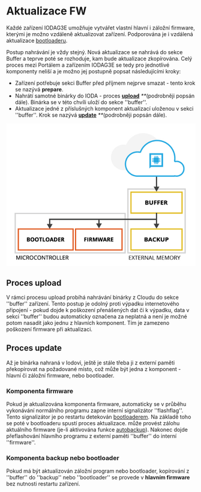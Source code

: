 # Aktualizace FW

Každé zařízení IODAG3E umožňuje vytvářet vlastní hlavní i záložní firmware, kterými je možno vzdáleně aktualizovat zařízení. Podporována je i vzdálená aktualizace [bootloaderu](bootloader/).

Postup nahrávání je vždy stejný. Nová aktualizace se nahrává do sekce Buffer a teprve poté se rozhoduje, kam bude aktualizace zkopírována. Celý proces mezi Portálem a zařízením IODAG3E se tedy pro jednotlivé komponenty neliší a je možno jej postupně popsat následujícími kroky:

* Zařízení potřebuje sekci Buffer před příjmem nejprve smazat - tento krok se nazývá **prepare**. 
* Nahrátí samotné binárky do IODA - proces [**upload**](aktualizace-fw.md#proces-upload) _\*\*_\(podrobněji popsán dále\). Binárka se v této chvíli uloží do sekce ''buffer''.
* Aktualizace jedné z příslušných komponent aktualizací uloženou v sekci ''buffer''. Krok se nazývá [**update**](aktualizace-fw.md#proces-update) _\*\*_\(podrobněji popsán dále\).

![](../../.gitbook/assets/aktualizace_hw.jpg)

## Proces upload

V rámci procesu upload probíhá nahrávání binárky z Cloudu do sekce ''buffer'' zařízení. Tento postup je odolný proti výpadku internetového připojení - pokud dojde k poškození přenášených dat či k výpadku, data v sekci ''buffer'' budou automaticky označena za neplatná a není je možné potom nasadit jako jednu z hlavních komponent. Tím je zamezeno poškození firmware při aktualizaci.

## Proces update

Až je binárka nahraná v Iodovi, ještě je stále třeba ji z externí paměti překopírovat na požadované místo, což může být jedna z komponent - hlavní či záložní firmware, nebo bootloader.

### Komponenta firmware

Pokud je aktualizována komponenta firmware, automaticky se v průběhu vykonávání normálního programu zapne interní signalizátor ''flashflag''. Tento signalizátor je po restartu detekován [bootloaderem](bootloader/). Na základě toho se poté v bootloaderu spustí proces aktualizace. může provést zálohu aktuálního firmware \(je-li aktivována funkce [autobackup](autobackup.md)\). Nakonec dojde přeflashování hlavního programu z externí paměti ''buffer'' do interní ''firmware''.

### Komponenta backup nebo bootloader

Pokud má být aktualizován záložní program nebo bootloader, kopírování z ''buffer'' do ''backup'' nebo ''bootloader'' se provede v **hlavním firmware** bez nutnosti restartu zařízení.

